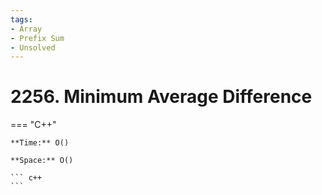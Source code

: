 ```yaml
---
tags:
- Array
- Prefix Sum
- Unsolved
---
```



# 2256. Minimum Average Difference

=== "C++"

    **Time:** O()

    **Space:** O()

    ``` c++
    ```